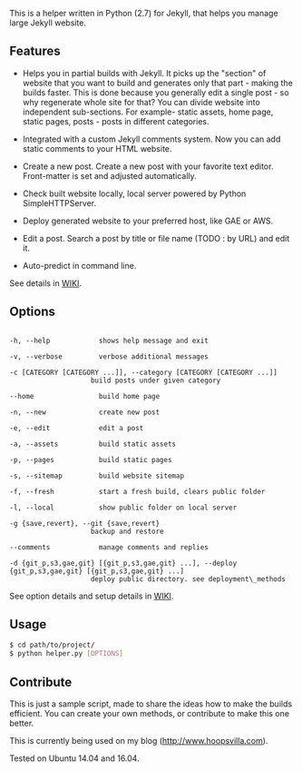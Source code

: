 This is a helper written in Python (2.7) for Jekyll, that helps you manage large Jekyll website.

## Features

* Helps you in partial builds with Jekyll. It picks up the "section" of website that you want to build and generates only that part - making the builds faster. This is done because you generally edit a single post - so why regenerate whole site for that? You can divide website into independent sub-sections. For example- static assets, home page, static pages, posts - posts in different categories.

* Integrated with a custom Jekyll comments system. Now you can add static comments to your HTML website.

* Create a new post. Create a new post with your favorite text editor. Front-matter is set and adjusted automatically.

* Check built website locally, local server powered by Python SimpleHTTPServer.

* Deploy generated website to your preferred host, like GAE or AWS.

* Edit a post. Search a post by title or file name (TODO : by URL) and edit it.

* Auto-predict in command line.

See details in [WIKI](https://github.com/sidvishnoi/jekyll_helper/wiki).

## Options

```

-h, --help            shows help message and exit

-v, --verbose         verbose additional messages

-c [CATEGORY [CATEGORY ...]], --category [CATEGORY [CATEGORY ...]]
                    build posts under given category

--home                build home page

-n, --new             create new post

-e, --edit            edit a post

-a, --assets          build static assets

-p, --pages           build static pages

-s, --sitemap         build website sitemap

-f, --fresh           start a fresh build, clears public folder

-l, --local           show public folder on local server

-g {save,revert}, --git {save,revert}
                    backup and restore

--comments            manage comments and replies

-d {git_p,s3,gae,git} [{git_p,s3,gae,git} ...], --deploy {git_p,s3,gae,git} [{git_p,s3,gae,git} ...]
                    deploy public directory. see deployment\_methods
```

See option details and setup details in [WIKI](https://github.com/sidvishnoi/jekyll_helper/wiki).


## Usage

``` bash
$ cd path/to/project/
$ python helper.py [OPTIONS]
```

## Contribute

This is just a sample script, made to share the ideas how to make the builds efficient. You can create your own methods, or contribute to make this one better.

This is currently being used on my blog (http://www.hoopsvilla.com).

Tested on Ubuntu 14.04 and 16.04.
